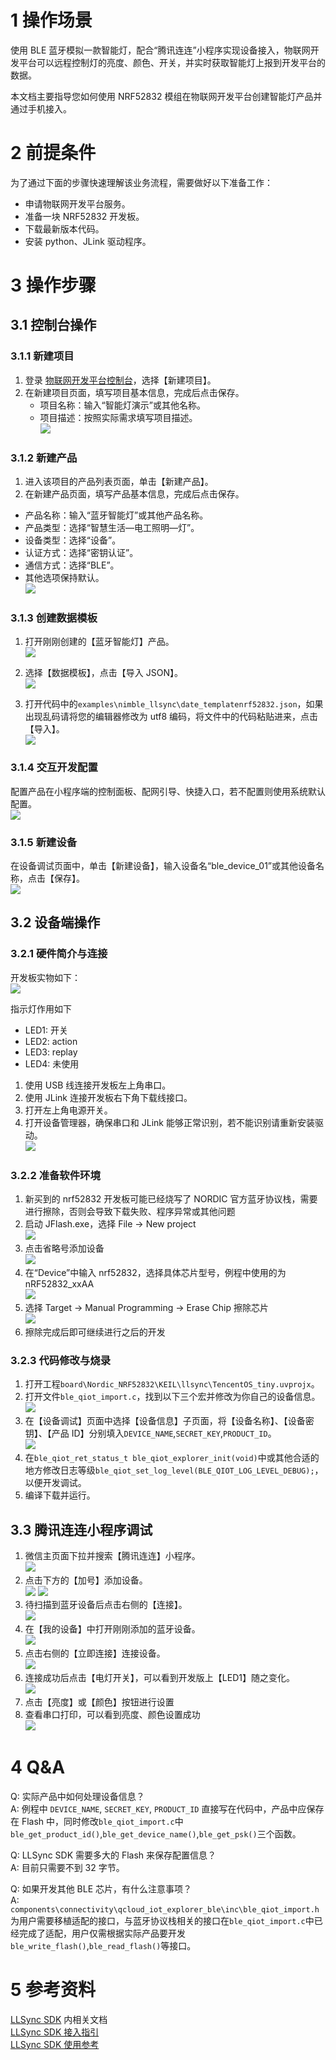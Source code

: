 # 1 操作场景

使用 BLE 蓝牙模拟一款智能灯，配合“腾讯连连”小程序实现设备接入，物联网开发平台可以远程控制灯的亮度、颜色、开关，并实时获取智能灯上报到开发平台的数据。

本文档主要指导您如何使用 NRF52832 模组在物联网开发平台创建智能灯产品并通过手机接入。


# 2 前提条件

为了通过下面的步骤快速理解该业务流程，需要做好以下准备工作：
- 申请物联网开发平台服务。
- 准备一块 NRF52832 开发板。
- 下载最新版本代码。
- 安装 python、JLink 驱动程序。


# 3 操作步骤

## 3.1 控制台操作

### 3.1.1 新建项目
1. 登录 [物联网开发平台控制台](https://console.cloud.tencent.com/iotexplorer)，选择【新建项目】。
2. 在新建项目页面，填写项目基本信息，完成后点击保存。
   - 项目名称：输入“智能灯演示”或其他名称。
   - 项目描述：按照实际需求填写项目描述。  
   ![](image/BLE/new_project.png)


### 3.1.2 新建产品
1. 进入该项目的产品列表页面，单击【新建产品】。
2. 在新建产品页面，填写产品基本信息，完成后点击保存。
  - 产品名称：输入“蓝牙智能灯”或其他产品名称。
  - 产品类型：选择“智慧生活—电工照明—灯”。 
  - 设备类型：选择“设备”。
  - 认证方式：选择“密钥认证”。
  - 通信方式：选择“BLE”。
  - 其他选项保持默认。  
  ![](image/BLE/new_product.png)


### 3.1.3 创建数据模板
1. 打开刚刚创建的【蓝牙智能灯】产品。  
![](image/BLE/ble_product.png)

2. 选择【数据模板】，点击【导入 JSON】。  
![](image/BLE/data_template.png)

1. 打开代码中的`examples\nimble_llsync\date_templatenrf52832.json`，如果出现乱码请将您的编辑器修改为 utf8 编码，将文件中的代码粘贴进来，点击【导入】。  
![](image/BLE/import_json.png)


### 3.1.4 交互开发配置
配置产品在小程序端的控制面板、配网引导、快捷入口，若不配置则使用系统默认配置。  
![](image/BLE/llsync_gui.png)


### 3.1.5 新建设备
在设备调试页面中，单击【新建设备】，输入设备名“ble_device_01”或其他设备名称，点击【保存】。  
![](image/BLE/new_device.png)



## 3.2 设备端操作

### 3.2.1 硬件简介与连接
开发板实物如下：  
![](image/BLE/nrf52832_board.jpg)

指示灯作用如下
- LED1: 开关
- LED2: action
- LED3: replay
- LED4: 未使用

1. 使用 USB 线连接开发板左上角串口。
2. 使用 JLink 连接开发板右下角下载线接口。
3. 打开左上角电源开关。
4. 打开设备管理器，确保串口和 JLink 能够正常识别，若不能识别请重新安装驱动。  
   ![](image/BLE/jlink_driver.png)

### 3.2.2 准备软件环境
1. 新买到的 nrf52832 开发板可能已经烧写了 NORDIC 官方蓝牙协议栈，需要进行擦除，否则会导致下载失败、程序异常或其他问题
2. 启动 JFlash.exe，选择 File -> New project  
   ![](image/BLE/jflash1.png)
3. 点击省略号添加设备  
   ![](image/BLE/jflash2.png)
4. 在“Device”中输入 nrf52832，选择具体芯片型号，例程中使用的为 nRF52832_xxAA  
   ![](image/BLE/jflash3.png)
5. 选择 Target -> Manual Programming -> Erase Chip 擦除芯片  
   ![](image/BLE/jflash4.png)
6. 擦除完成后即可继续进行之后的开发

### 3.2.3 代码修改与烧录
1. 打开工程`board\Nordic_NRF52832\KEIL\llsync\TencentOS_tiny.uvprojx`。
2. 打开文件`ble_qiot_import.c`，找到以下三个宏并修改为你自己的设备信息。  
   ![](image/BLE/edit_device_info.png)
3. 在【设备调试】页面中选择【设备信息】子页面，将【设备名称】、【设备密钥】、【产品 ID】分别填入`DEVICE_NAME`,`SECRET_KEY`,`PRODUCT_ID`。  
   ![](image/BLE/device_info.png)
4. 在`ble_qiot_ret_status_t ble_qiot_explorer_init(void)`中或其他合适的地方修改日志等级`ble_qiot_set_log_level(BLE_QIOT_LOG_LEVEL_DEBUG);`，以便开发调试。
5. 编译下载并运行。

## 3.3 腾讯连连小程序调试
1. 微信主页面下拉并搜索【腾讯连连】小程序。  
   ![](image/BLE/llsync1.jpg)
2. 点击下方的【加号】添加设备。  
   ![](image/BLE/llsync2.jpg)
   ![](image/BLE/llsync3.jpg)
3. 待扫描到蓝牙设备后点击右侧的【连接】。  
   ![](image/BLE/llsync4.jpg)
4. 在【我的设备】中打开刚刚添加的蓝牙设备。  
   ![](image/BLE/llsync5.jpg)
5. 点击右侧的【立即连接】连接设备。  
   ![](image/BLE/llsync6.jpg)
6. 连接成功后点击【电灯开关】，可以看到开发版上【LED1】随之变化。  
   ![](image/BLE/llsync7.jpg)
7. 点击【亮度】或【颜色】按钮进行设置  
8. 查看串口打印，可以看到亮度、颜色设置成功  
   ![](image/BLE/com_debug.png)

# 4 Q&A
Q: 实际产品中如何处理设备信息？  
A: 例程中 `DEVICE_NAME`, `SECRET_KEY`, `PRODUCT_ID` 直接写在代码中，产品中应保存在 Flash 中，同时修改`ble_qiot_import.c`中`ble_get_product_id()`,`ble_get_device_name()`,`ble_get_psk()`三个函数。  

Q: LLSync SDK 需要多大的 Flash 来保存配置信息？  
A: 目前只需要不到 32 字节。  

Q: 如果开发其他 BLE 芯片，有什么注意事项？  
A: `components\connectivity\qcloud_iot_explorer_ble\inc\ble_qiot_import.h` 为用户需要移植适配的接口，与蓝牙协议栈相关的接口在`ble_qiot_import.c`中已经完成了适配，用户仅需根据实际产品要开发`ble_write_flash()`,`ble_read_flash()`等接口。  

# 5 参考资料
[LLSync SDK](https://github.com/tencentyun/qcloud-iot-explorer-BLE-sdk-embedded) 内相关文档  
[LLSync SDK 接入指引](https://cloud.tencent.com/document/product/1081/48398)  
[LLSync SDK 使用参考](https://cloud.tencent.com/document/product/1081/48399)  
